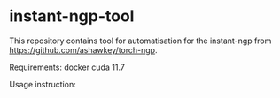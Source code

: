 # instant-ngp-tool

This repository contains tool for automatisation for the instant-ngp from https://github.com/ashawkey/torch-ngp.

Requirements:
docker
cuda 11.7

Usage instruction:

